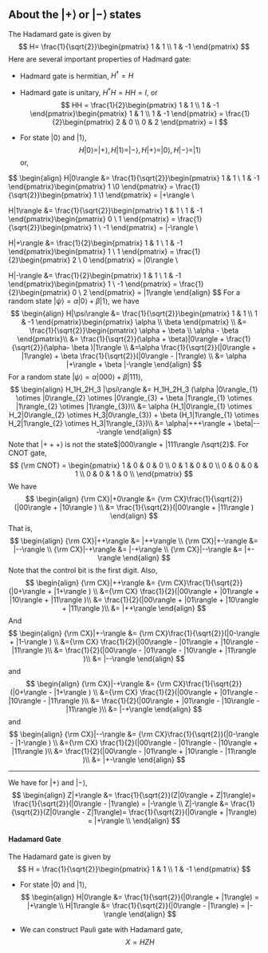 ## About the $|+\rangle$ or $|-\rangle$ states

The Hadamard gate is given by
$$
H= \frac{1}{\sqrt{2}}\begin{pmatrix}
1 & 1 \\ 1 & -1
\end{pmatrix}
$$
Here are several important properties of Hadmard gate:

* Hadmard gate is hermitian, $H^{\dagger} = H$

* Hadmard gate is unitary, $H^{\dagger}H = HH = I$, or 
  $$
  HH = \frac{1}{2}\begin{pmatrix}
  1 & 1 \\ 1 & -1
  \end{pmatrix}\begin{pmatrix}
  1 & 1 \\ 1 & -1
  \end{pmatrix} = \frac{1}{2}\begin{pmatrix}
  2 & 0 \\ 0 & 2
  \end{pmatrix} = I
  $$

* For state $|0\rangle$ and $|1\rangle$, 
  $$
  H|0\rangle = |+\rangle,H|1\rangle = |-\rangle, H|+\rangle = |0\rangle, H|-\rangle = |1\rangle
  $$
  or, 

$$
\begin{align}
H|0\rangle &= \frac{1}{\sqrt{2}}\begin{pmatrix}
1 & 1 \\ 1 & -1
\end{pmatrix}\begin{pmatrix}
1 \\0
\end{pmatrix} = \frac{1}{\sqrt{2}}\begin{pmatrix}
1 \\1
\end{pmatrix} = |+\rangle  \\

H|1\rangle &= \frac{1}{\sqrt{2}}\begin{pmatrix}
1 & 1 \\ 1 & -1
\end{pmatrix}\begin{pmatrix}
0 \\ 1
\end{pmatrix} = \frac{1}{\sqrt{2}}\begin{pmatrix}
1 \\ -1
\end{pmatrix} = |-\rangle \\

H|+\rangle &= \frac{1}{2}\begin{pmatrix}
1 & 1 \\ 1 & -1
\end{pmatrix}\begin{pmatrix}
1 \\ 1
\end{pmatrix} = \frac{1}{2}\begin{pmatrix}
2 \\ 0
\end{pmatrix} = |0\rangle  \\

H|-\rangle &= \frac{1}{2}\begin{pmatrix}
1 & 1 \\ 1 & -1
\end{pmatrix}\begin{pmatrix}
1 \\ -1
\end{pmatrix} = \frac{1}{2}\begin{pmatrix}
0 \\ 2
\end{pmatrix} = |1\rangle
\end{align}
$$
For a random state $|\psi\rangle = \alpha |0\rangle + \beta |1\rangle$, we have
$$
\begin{align}
H|\psi\rangle &= \frac{1}{\sqrt{2}}\begin{pmatrix}
1 & 1 \\ 1 & -1
\end{pmatrix}\begin{pmatrix}
\alpha \\ \beta
\end{pmatrix} \\
&= \frac{1}{\sqrt{2}}\begin{pmatrix}
\alpha + \beta \\
\alpha - \beta
\end{pmatrix}\\
&= \frac{1}{\sqrt{2}}(\alpha + \beta)|0\rangle + \frac{1}{\sqrt{2}}(\alpha- \beta )|1\rangle \\
&=\alpha \frac{1}{\sqrt{2}}(|0\rangle + |1\rangle) + \beta \frac{1}{\sqrt{2}}(|0\rangle - |1\rangle) \\
&= \alpha |+\rangle + \beta |-\rangle
\end{align}
$$
For a random state $|\psi\rangle = \alpha |000\rangle + \beta|111\rangle$, 
$$
\begin{align}
H_1H_2H_3 |\psi\rangle &= H_1H_2H_3 (\alpha |0\rangle_{1} \otimes |0\rangle_{2} \otimes |0\rangle_{3} + \beta |1\rangle_{1} \otimes |1\rangle_{2} \otimes |1\rangle_{3})\\
&= \alpha (H_1|0\rangle_{1} \otimes H_2|0\rangle_{2} \otimes H_3|0\rangle_{3}) + \beta (H_1|1\rangle_{1} \otimes H_2|1\rangle_{2} \otimes H_3|1\rangle_{3})\\
&= \alpha|+++\rangle + \beta|---\rangle
\end{align}
$$
Note that $|+++\rangle$ is not the state$|000\rangle + |111\rangle /\sqrt{2}$. For CNOT gate, 
$$
{\rm CNOT} = \begin{pmatrix}
1 & 0 & 0 & 0 \\
0 & 1 & 0 & 0 \\
0 & 0 & 0 & 1 \\
0 & 0 & 1 & 0 \\
\end{pmatrix}
$$
We have
$$
\begin{align}
{\rm CX}|+0\rangle &= {\rm CX}\frac{1}{\sqrt{2}}(|00\rangle + |10\rangle ) \\
&= \frac{1}{\sqrt{2}}(|00\rangle + |11\rangle )
\end{align}
$$
That is,
$$
\begin{align}
{\rm CX}|++\rangle &= |++\rangle \\
{\rm CX}|+-\rangle &= |--\rangle \\
{\rm CX}|-+\rangle &= |-+\rangle \\
{\rm CX}|--\rangle &= |+-\rangle 
\end{align}
$$
Note that the control bit is the first digit. Also,
$$
\begin{align}
{\rm CX}|++\rangle &= {\rm CX}\frac{1}{\sqrt{2}}(|0+\rangle + |1+\rangle ) \\
&={\rm CX} \frac{1}{2}(|00\rangle + |01\rangle + |10\rangle + |11\rangle )\\
&= \frac{1}{2}(|00\rangle + |01\rangle + |10\rangle + |11\rangle )\\
&= |++\rangle
\end{align}
$$
And
$$
\begin{align}
{\rm CX}|+-\rangle &= {\rm CX}\frac{1}{\sqrt{2}}(|0-\rangle + |1-\rangle ) \\
&={\rm CX} \frac{1}{2}(|00\rangle - |01\rangle + |10\rangle - |11\rangle )\\
&= \frac{1}{2}(|00\rangle - |01\rangle - |10\rangle + |11\rangle )\\
&= |--\rangle
\end{align}
$$
and 
$$
\begin{align}
{\rm CX}|-+\rangle &= {\rm CX}\frac{1}{\sqrt{2}}(|0+\rangle - |1+\rangle ) \\
&={\rm CX} \frac{1}{2}(|00\rangle + |01\rangle - |10\rangle - |11\rangle )\\
&= \frac{1}{2}(|00\rangle + |01\rangle - |10\rangle - |11\rangle )\\
&= |-+\rangle
\end{align}
$$
and 
$$
\begin{align}
{\rm CX}|--\rangle &= {\rm CX}\frac{1}{\sqrt{2}}(|0-\rangle - |1-\rangle ) \\
&={\rm CX} \frac{1}{2}(|00\rangle - |01\rangle - |10\rangle + |11\rangle )\\
&= \frac{1}{2}(|00\rangle - |01\rangle + |10\rangle - |11\rangle )\\
&= |+-\rangle
\end{align}
$$

---

We have for $|+\rangle$ and $|-\rangle$,
$$
\begin{align}
Z|+\rangle &= \frac{1}{\sqrt{2}}(Z|0\rangle + Z|1\rangle)= \frac{1}{\sqrt{2}}(|0\rangle - |1\rangle) = |-\rangle \\
Z|-\rangle &= \frac{1}{\sqrt{2}}(Z|0\rangle - Z|1\rangle)= \frac{1}{\sqrt{2}}(|0\rangle + |1\rangle) = |+\rangle \\
\end{align}
$$

#### Hadamard Gate

The Hadamard gate is given by
$$
H = \frac{1}{\sqrt{2}}\begin{pmatrix}
1 & 1 \\
1 & -1
\end{pmatrix}
$$

* For state $|0\rangle$ and $|1\rangle$,
  $$
  \begin{align}
  H|0\rangle &= \frac{1}{\sqrt{2}}(|0\rangle + |1\rangle) = |+\rangle \\
  H|1\rangle &= \frac{1}{\sqrt{2}}(|0\rangle - |1\rangle) = |-\rangle 
  \end{align}
  $$

* We can construct Pauli gate with Hadamard gate,
  $$
  X = HZH
  $$

  
